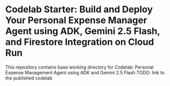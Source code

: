 # Codelab Starter: Build and Deploy Your Personal Expense Manager Agent using ADK, Gemini 2.5 Flash, and Firestore Integration on Cloud Run

This repository contains base working directory for Codelab: Personal Expense Management Agent using ADK and Gemini 2.5 Flash
TODO: link to the published codelab
